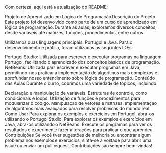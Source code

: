 
Com certeza, aqui está a atualização do README:

Projeto de Aprendizado em Lógica de Programação
Descrição do Projeto
Este projeto foi desenvolvido como parte de um curso de aprendizado em lógica de programação. Durante as aulas, exploramos diversos conceitos, desde variáveis até matrizes, funções, procedimentos, entre outros.

Utilizamos duas linguagens principais: Portugol e Java. Para o desenvolvimento e prática, foram utilizadas as seguintes IDEs:

Portugol Studio: Utilizada para escrever e executar programas na linguagem Portugol, facilitando o aprendizado dos conceitos básicos de programação.
NetBeans: Utilizada para escrever e executar programas em Java, permitindo-nos praticar a implementação de algoritmos mais complexos e aprofundar nosso entendimento sobre lógica de programação.
Conteúdo das Aulas
Durante o curso, cobrimos uma variedade de tópicos, incluindo:

Declaração e manipulação de variáveis.
Estruturas de controle, como condicionais e loops.
Utilização de funções e procedimentos para modularizar o código.
Manipulação de vetores e matrizes.
Implementação de algoritmos mais avançados para resolver problemas do mundo real.
Como Usar
Para explorar os exemplos e exercícios em Portugol, abra-os utilizando o Portugol Studio.
Para explorar os exemplos e exercícios em Java, abra-os utilizando o NetBeans.
Execute os programas para ver os resultados e experimente fazer alterações para praticar o que aprendeu.
Contribuições
Se você tiver sugestões de melhoria ou encontrar algum problema nos exemplos e exercícios, sinta-se à vontade para abrir uma issue ou enviar um pull request. Contribuições são sempre bem-vindas!


